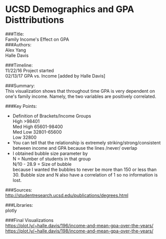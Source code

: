 # UCSD Demographics and GPA Disttributions

###Title:  
Family Income's Effect on GPA  
###Authors:  
Alex Yang  
Halle Davis  

###Timeline:  
11/22/16  Project started  
02/13/17  GPA vs. Income [added by Halle Davis]  

###Summary:  
This visualization shows that throughout time GPA is very dependent on one's family income.
Namely, the two variables are positively correlated. 

###Key Points:   
- Definition of Brackets/Income Groups  
  High >98401  
  Med High 65601-98400  
  Med Low 32801-65600  
  Low 32800
- You can tell that the relationship is extremely striking/strong/consistent between income and GPA because the lines /never/ overlap
- I obtained bubble size parameter by  
  N = Number of students in that group  
  N/10 - 28.9 = Size of bubble  
  because I wanted the bubbles to never be more than 150 or less than 30.
  Bubble size and N also have a correlation of 1 so no information is lost.

###Sources:  
http://studentresearch.ucsd.edu/publications/degrees.html

###Libraries:  
plotly

###Final Visualizations  
https://plot.ly/~halle.davis/196/income-and-mean-gpa-over-the-years/
https://plot.ly/~halle.davis/198/income-and-mean-gpa-over-the-years/
